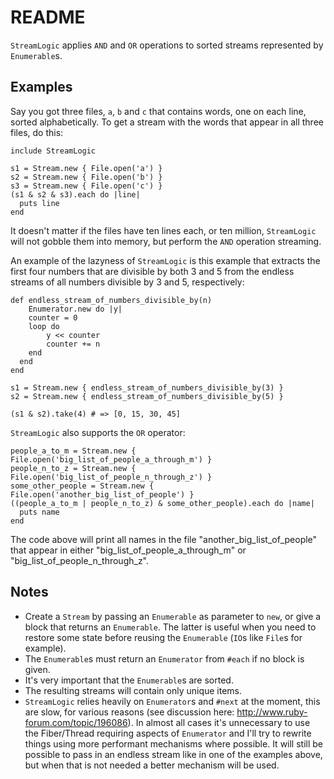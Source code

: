 # README

`StreamLogic` applies `AND` and `OR` operations to sorted streams represented by `Enumerable`s.

## Examples

Say you got three files, `a`, `b` and `c` that contains words, one on each line, sorted alphabetically. To get a stream with the words that appear in all three files, do this:

    include StreamLogic

    s1 = Stream.new { File.open('a') }
    s2 = Stream.new { File.open('b') }
    s3 = Stream.new { File.open('c') }
    (s1 & s2 & s3).each do |line|
      puts line
    end

It doesn't matter if the files have ten lines each, or ten million, `StreamLogic` will not gobble them into memory, but perform the `AND` operation streaming.

An example of the lazyness of `StreamLogic` is this example that extracts the first four numbers that are divisible by both 3 and 5 from the endless streams of all numbers divisible by 3 and 5, respectively:

    def endless_stream_of_numbers_divisible_by(n)
    	Enumerator.new do |y|
      	counter = 0
        loop do
        	y << counter
        	counter += n
        end
      end
    end

    s1 = Stream.new { endless_stream_of_numbers_divisible_by(3) }
    s2 = Stream.new { endless_stream_of_numbers_divisible_by(5) }

    (s1 & s2).take(4) # => [0, 15, 30, 45]

`StreamLogic` also supports the `OR` operator:

    people_a_to_m = Stream.new { File.open('big_list_of_people_a_through_m') }
    people_n_to_z = Stream.new { File.open('big_list_of_people_n_through_z') }
    some_other_people = Stream.new { File.open('another_big_list_of_people') }
    ((people_a_to_m | people_n_to_z) & some_other_people).each do |name|
      puts name
    end

The code above will print all names in the file "another_big_list_of_people" that appear in either "big_list_of_people_a_through_m" or "big_list_of_people_n_through_z".

## Notes

* Create a `Stream` by passing an `Enumerable` as parameter to `new`, or give a block that returns an `Enumerable`. The latter is useful when you need to restore some state before reusing the `Enumerable` (`IO`s like `File`s for example).
* The `Enumerable`s must return an `Enumerator` from `#each` if no block is given.
* It's very important that the `Enumerable`s are sorted.
* The resulting streams will contain only unique items.
* `StreamLogic` relies heavily on `Enumerator`s and `#next` at the moment, this are slow, for various reasons (see discussion here: http://www.ruby-forum.com/topic/196086). In almost all cases it's unnecessary to use the Fiber/Thread requiring aspects of `Enumerator` and I'll try to rewrite things using more performant mechanisms where possible. It will still be possible to pass in an endless stream like in one of the examples above, but when that is not needed a better mechanism will be used.